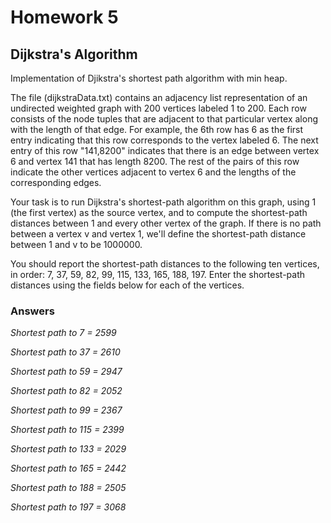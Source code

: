 # Homework 5

## Dijkstra's Algorithm

Implementation of Djikstra's shortest path algorithm with min heap.

The file (dijkstraData.txt) contains an adjacency list representation of an undirected weighted graph with 200 vertices labeled 1 to 200. Each row consists of the node tuples that are adjacent to that particular vertex along with the length of that edge. For example, the 6th row has 6 as the first entry indicating that this row corresponds to the vertex labeled 6. The next entry of this row "141,8200" indicates that there is an edge between vertex 6 and vertex 141 that has length 8200. The rest of the pairs of this row indicate the other vertices adjacent to vertex 6 and the lengths of the corresponding edges.

Your task is to run Dijkstra's shortest-path algorithm on this graph, using 1 (the first vertex) as the source vertex, and to compute the shortest-path distances between 1 and every other vertex of the graph. If there is no path between a vertex v and vertex 1, we'll define the shortest-path distance between 1 and v to be 1000000.

You should report the shortest-path distances to the following ten vertices, in order: 7, 37, 59, 82, 99, 115, 133, 165, 188, 197. Enter the shortest-path distances using the fields below for each of the vertices.

### Answers

*Shortest path to 7 = 2599*

*Shortest path to 37 = 2610*

*Shortest path to 59 = 2947*

*Shortest path to 82 = 2052*

*Shortest path to 99 = 2367*

*Shortest path to 115 = 2399*

*Shortest path to 133 = 2029*

*Shortest path to 165 = 2442*

*Shortest path to 188 = 2505*

*Shortest path to 197 = 3068*